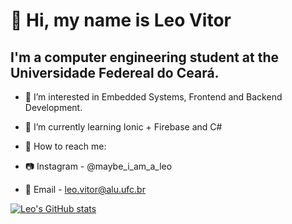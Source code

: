 # 👋 Hi, my name is Leo Vitor

## I'm a computer engineering student at the Universidade Federeal do Ceará.
- 👀 I’m interested in Embedded Systems, Frontend and Backend Development.
- 🌱 I’m currently learning Ionic + Firebase and C#



- :mag_right: How to reach me:
- :camera: Instagram - @maybe_i_am_a_leo
- :email: Email - leo.vitor@alu.ufc.br


[![Leo's GitHub stats](https://github-readme-stats.vercel.app/api?username=leo-vitor&show_icons=true&theme=radical)](https://github.com/anuraghazra/github-readme-stats)
